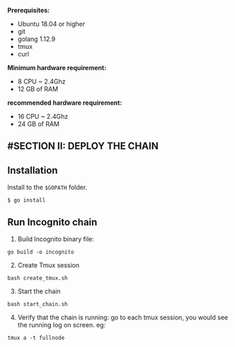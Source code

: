 **Prerequisites:**

- Ubuntu 18.04 or higher
- git
- golang 1.12.9
- tmux
- curl

**Minimum hardware requirement:**

- 8 CPU ~ 2.4Ghz
- 12 GB of RAM

**recommended hardware requirement:**

- 16 CPU ~ 2.4Ghz
- 24 GB of RAM

## #SECTION II: DEPLOY THE CHAIN

## Installation
Install to the `$GOPATH` folder.
```shell
$ go install
```

## Run Incognito chain
1. Build Incognito binary file:

```
go build -o incognito
```

2. Create Tmux session

```
bash create_tmux.sh
```

3. Start the chain

```
bash start_chain.sh
```

4. Verify that the chain is running: go to each tmux session, you would see the running log on screen.
    eg:

```
tmux a -t fullnode
```
